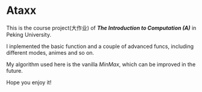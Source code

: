 # Ataxx

This is the course project(大作业) of ***The Introduction to Computation (A)*** in Peking University.

I inplemented the basic function and a couple of advanced funcs, including different modes, animes and so on.

My algorithm used here is the vanilla *MinMax*, which can be improved in the future.

Hope you enjoy it!
